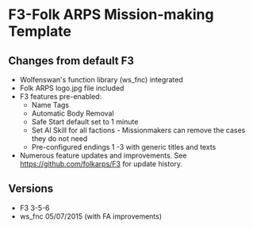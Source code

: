 # F3-Folk ARPS Mission-making Template #

## Changes from default F3 ##

* Wolfenswan's function library (ws_fnc) integrated
* Folk ARPS logo.jpg file included
* F3 features pre-enabled:
  * Name Tags
  * Automatic Body Removal
  * Safe Start default set to 1 minute
  * Set AI Skill for all factions - Missionmakers can remove the cases they do not need
  * Pre-configured endings 1 -3 with generic titles and texts
 * Numerous feature updates and improvements. See https://github.com/folkarps/F3 for update history.

## Versions ##
* F3 3-5-6
* ws_fnc 05/07/2015 (with FA improvements)
